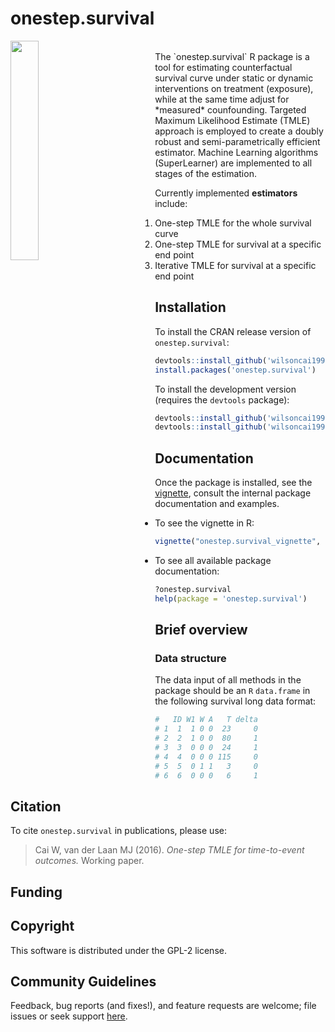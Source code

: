 # onestep.survival

<!-- [![CRAN_Status_Badge](http://www.r-pkg.org/badges/version/onestep.survival)](http://cran.rstudio.com/web/packages/onestep.survival/index.html) -->
<!-- [![](http://cranlogs.r-pkg.org/badges/onestep.survival)](http://cran.rstudio.com/web/packages/onestep.survival/index.html) [![](http://cranlogs.r-pkg.org/badges/grand-total/onestep.survival)](http://cran.rstudio.com/web/packages/onestep.survival/index.html) -->
<!-- [![Travis-CI Build Status](https://travis-ci.org/wilsoncai1992/onestep.survival.svg?branch=master)](https://travis-ci.org/wilsoncai1992/onestep.survival) -->

<img style="float: left;margin:0 5rem 0 0" src="http://media.web.britannica.com/eb-media/29/76829-050-CD9C4B43.jpg" width="30%" height="30%">
<br>
<!-- <img style="float: left;margin:0 5rem 0 0" src="http://www.feenixx.com/space-exploration/posters/First_Step_on_Moon_Poster.jpg" width="30%" height="30%">
<br>
 -->
The `onestep.survival` R package is a tool for estimating counterfactual survival curve under static or dynamic interventions on treatment (exposure), while at the same time adjust for *measured* counfounding. Targeted Maximum Likelihood Estimate (TMLE) approach is employed to create a doubly robust and semi-parametrically efficient estimator. Machine Learning algorithms (SuperLearner) are implemented to all stages of the estimation.

Currently implemented **estimators** include:

1. One-step TMLE for the whole survival curve
2. One-step TMLE for survival at a specific end point
3. Iterative TMLE for survival at a specific end point

## Installation

To install the CRAN release version of `onestep.survival`: 

```R
devtools::install_github('wilsoncai1992/survtmle')
install.packages('onestep.survival')
```

To install the development version (requires the `devtools` package):

```R
devtools::install_github('wilsoncai1992/survtmle')
devtools::install_github('wilsoncai1992/onestep.survival')
```

## Documentation

Once the package is installed, see the [vignette](https://cran.r-project.org/web/packages/onestep.survival/vignettes/onestep.survival_vignette.pdf), consult the internal package documentation and examples. 

* To see the vignette in R:

```R
vignette("onestep.survival_vignette", package="onestep.survival")
```

* To see all available package documentation:

```R
?onestep.survival
help(package = 'onestep.survival')
```

## Brief overview

### Data structure

The data input of all methods in the package should be an `R` `data.frame` in the following survival long data format:

```R
#   ID W1 W A   T delta
# 1  1  1 0 0  23     0
# 2  2  1 0 0  80     1
# 3  3  0 0 0  24     1
# 4  4  0 0 0 115     0
# 5  5  0 1 1   3     0
# 6  6  0 0 0   6     1
```

## Citation
To cite `onestep.survival` in publications, please use:
> Cai W, van der Laan MJ (2016). *One-step TMLE for time-to-event outcomes.* Working paper.

## Funding

## Copyright
This software is distributed under the GPL-2 license.

## Community Guidelines
Feedback, bug reports (and fixes!), and feature requests are welcome; file issues or seek support [here](https://github.com/wilsoncai1992/onestep_survival/issues).